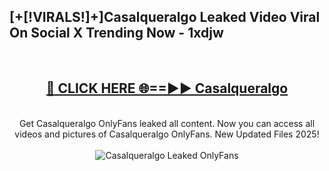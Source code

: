 <h2>[+[!VIRALS!]+]Casalqueralgo Leaked Video Viral On Social X Trending Now - 1xdjw</h2>
<br>
<div align="center">
<h2><a href="https://libra.edu.pl?Casalqueralgo" rel="nofollow">🔴 CLICK HERE 🌐==►► Casalqueralgo</a></h2>
<br>
Get Casalqueralgo OnlyFans leaked all content. Now you can access all videos and pictures of Casalqueralgo OnlyFans. New Updated Files 2025!
<br>
<br>
<a href="https://libra.edu.pl?Casalqueralgo" rel="nofollow" data-target="animated-image.originalLink"><img src="https://i.ibb.co.com/WyWwxjT/player-gif2.gif" alt="Casalqueralgo Leaked OnlyFans" style="max-width: 100%; display: inline-block;" data-target="animated-image.originalImage"></a>
</div>
<br>